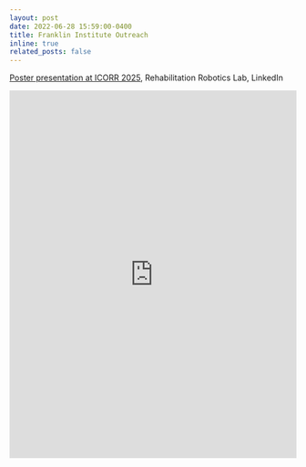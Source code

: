 ```yaml
---
layout: post
date: 2022-06-28 15:59:00-0400
title: Franklin Institute Outreach
inline: true
related_posts: false
---
```


<a href="https://www.linkedin.com/embed/feed/update/urn:li:share:7330218041982480385?collapsed=1">Poster presentation at ICORR 2025</a>, Rehabilitation Robotics Lab, LinkedIn
<iframe src="https://www.linkedin.com/embed/feed/update/urn:li:share:7330218041982480385?collapsed=1" height="645" width="504" frameborder="0" allowfullscreen="" title="Embedded post"></iframe>